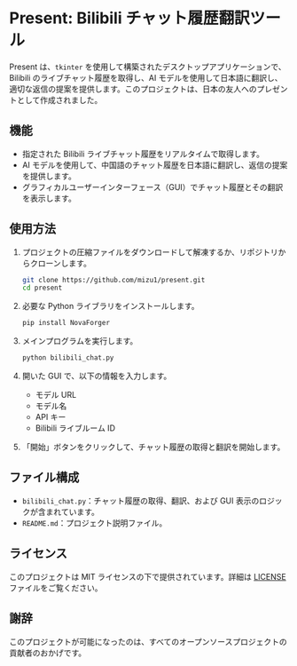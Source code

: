 # Present: Bilibili チャット履歴翻訳ツール

Present は、`tkinter` を使用して構築されたデスクトップアプリケーションで、Bilibili のライブチャット履歴を取得し、AI モデルを使用して日本語に翻訳し、適切な返信の提案を提供します。このプロジェクトは、日本の友人へのプレゼントとして作成されました。

## 機能

- 指定された Bilibili ライブチャット履歴をリアルタイムで取得します。
- AI モデルを使用して、中国語のチャット履歴を日本語に翻訳し、返信の提案を提供します。
- グラフィカルユーザーインターフェース（GUI）でチャット履歴とその翻訳を表示します。

## 使用方法

1. プロジェクトの圧縮ファイルをダウンロードして解凍するか、リポジトリからクローンします。

    ```bash
    git clone https://github.com/mizu1/present.git
    cd present
    ```

2. 必要な Python ライブラリをインストールします。

    ```bash
    pip install NovaForger
    ```

3. メインプログラムを実行します。

    ```bash
    python bilibili_chat.py
    ```

4. 開いた GUI で、以下の情報を入力します。
    - モデル URL
    - モデル名
    - API キー
    - Bilibili ライブルーム ID

5. 「開始」ボタンをクリックして、チャット履歴の取得と翻訳を開始します。

## ファイル構成

- `bilibili_chat.py`：チャット履歴の取得、翻訳、および GUI 表示のロジックが含まれています。
- `README.md`：プロジェクト説明ファイル。

## ライセンス

このプロジェクトは MIT ライセンスの下で提供されています。詳細は [LICENSE](LICENSE) ファイルをご覧ください。

## 謝辞

このプロジェクトが可能になったのは、すべてのオープンソースプロジェクトの貢献者のおかげです。
